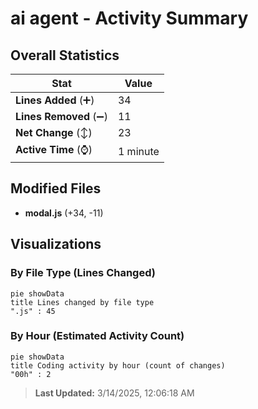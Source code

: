 # ai agent - Activity Summary 

## Overall Statistics

| Stat                   | Value                                                             |
| ---------------------- | ----------------------------------------------------------------- |
| **Lines Added** (➕)   | 34                                          |
| **Lines Removed** (➖) | 11                                        |
| **Net Change** (↕)    | 23                |
| **Active Time** (⌚)   | 1 minute |


## Modified Files
- **modal.js** (+34, -11)

## Visualizations

### By File Type (Lines Changed)

```mermaid
pie showData
title Lines changed by file type
".js" : 45
```

### By Hour (Estimated Activity Count)

```mermaid
pie showData
title Coding activity by hour (count of changes)
"00h" : 2
```


> **Last Updated:** 3/14/2025, 12:06:18 AM